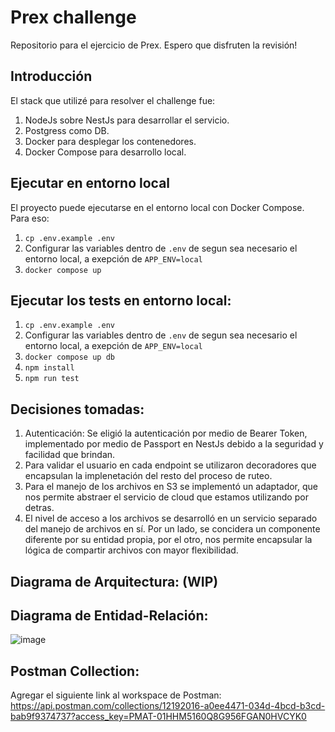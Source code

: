 # Prex challenge

Repositorio para el ejercicio de Prex. Espero que disfruten la revisión!

## Introducción

El stack que utilizé para resolver el challenge fue:

1. NodeJs sobre NestJs para desarrollar el servicio.
2. Postgress como DB.
3. Docker para desplegar los contenedores.
4. Docker Compose para desarrollo local.

## Ejecutar en entorno local

El proyecto puede ejecutarse en el entorno local con Docker Compose. Para eso:

1. `cp .env.example .env`
2. Configurar las variables dentro de `.env` de segun sea necesario el entorno local, a exepción de `APP_ENV=local`
3. `docker compose up`

## Ejecutar los tests en entorno local:

1. `cp .env.example .env`
2. Configurar las variables dentro de `.env` de segun sea necesario el entorno local, a exepción de `APP_ENV=local`
3. `docker compose up db`
4. `npm install`
5. `npm run test`

## Decisiones tomadas:
1. Autenticación: Se eligió la autenticación por medio de Bearer Token, implementado por medio de Passport en NestJs debido a la seguridad y facilidad que brindan.
2. Para validar el usuario en cada endpoint se utilizaron decoradores que encapsulan la implenetación del resto del proceso de ruteo.
3. Para el manejo de los archivos en S3 se implementó un adaptador, que nos permite abstraer el servicio de cloud que estamos utilizando por detras.
4. El nivel de acceso a los archivos se desarrolló en un servicio separado del manejo de archivos en sí. Por un lado, se concidera un componente diferente por su entidad propia, por el otro, nos permite encapsular la lógica de compartir archivos con mayor flexibilidad.

## Diagrama de Arquitectura: (WIP)

## Diagrama de Entidad-Relación:
![image](https://github.com/sjardon/prex/assets/71879650/a60d7fe6-7c7a-44cd-82c7-e6b07dbe7999)

## Postman Collection:
Agregar el siguiente link al workspace de Postman: https://api.postman.com/collections/12192016-a0ee4471-034d-4bcd-b3cd-bab9f9374737?access_key=PMAT-01HHM5160Q8G956FGAN0HVCYK0
